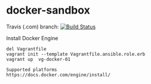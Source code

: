 # docker-sandbox
Travis (.com)  branch:
[![Build Status](https://travis-ci.com/githubfoam/docker-sandbox.svg?branch=master)](https://travis-ci.com/githubfoam/docker-sandbox)  

Install Docker Engine
~~~
del Vagrantfile
vagrant init --template Vagrantfile.ansible.role.erb 
vagrant up  vg-docker-01

Supported platforms
https://docs.docker.com/engine/install/
~~~

